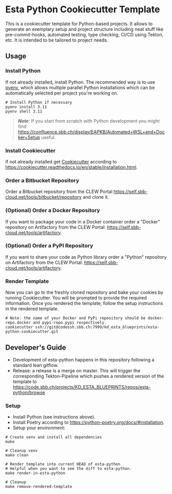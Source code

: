 # Esta Python Cookiecutter Template

This is a cookiecutter template for Python-based projects. It allows to generate an exemplary setup and project structure including neat stuff like pre-commit-hooks, automated testing, type checking, CI/CD using Tekton, etc. It is intended to be tailored to project needs.

## Usage

### Install Python

If not already installed, install Python. The recommended way is to use [pyenv](https://github.com/pyenv/pyenv), which allows multiple parallel Python installations which can be automatically selected per project you're working on.

```shell
# Install Python if necessary
pyenv install 3.11
pyenv shell 3.11
```

> **_Note_**: If you start from scratch with Python development you might find <https://confluence.sbb.ch/display/EAPKB/Automated+WSL+and+Docker+Setup> useful.

### Install Cookiecutter
If not already installed get [Cookiecutter](https://cookiecutter.readthedocs.io/en/stable/index.html) according to <https://cookiecutter.readthedocs.io/en/stable/installation.html>.

### Order a Bitbucket Repository
Order a Bitbucket repository from the CLEW Portal <https://self.sbb-cloud.net/tools/bitbucket/repository> and clone it.

### (Optional) Order a Docker Repository
If you want to package your code in a Docker container order a "Docker" repository on Artifactory from the CLEW Portal: <https://self.sbb-cloud.net/tools/artifactory>.

### (Optional) Order a PyPI Repository
If you want to share your code as Python library order a "Python" repository on Artifactory from the CLEW Portal: <https://self.sbb-cloud.net/tools/artifactory>.

### Render Template
Now you can go to the freshly cloned repository and bake your cookies by running Cookiecutter. You will be prompted to provide the required information. Once you rendered the template, follow the setup instructions in the rendered template.

```shell
# Note: the name of your Docker and PyPi repository should be docker-repo.docker and pypi-repo.pypi respectively.
cookiecutter ssh://git@codessh.sbb.ch:7999/kd_esta_blueprints/esta-python-cookiecutter.git
```

## Developer's Guide

- Development of esta-python happens in this repository following a standard lean gitflow.
- Release: a release is a merge on master. This will trigger the corresponding Tekton-Pipeline which pushes a rendered version of the template to <https://code.sbb.ch/projects/KD_ESTA_BLUEPRINTS/repos/esta-python/browse>

### Setup
- Install Python (see instructions above).
- Install Poetry according to <https://python-poetry.org/docs/#installation>.
- Setup your environment:

```shell
# Create venv and install all dependencies
make

# Cleanup venv
make clean

# Render template into current HEAD of esta-python
# Helpful when you want to see the diff to esta-python.
make render-in-esta-python

# Cleanup
make remove-rendered-template
```
